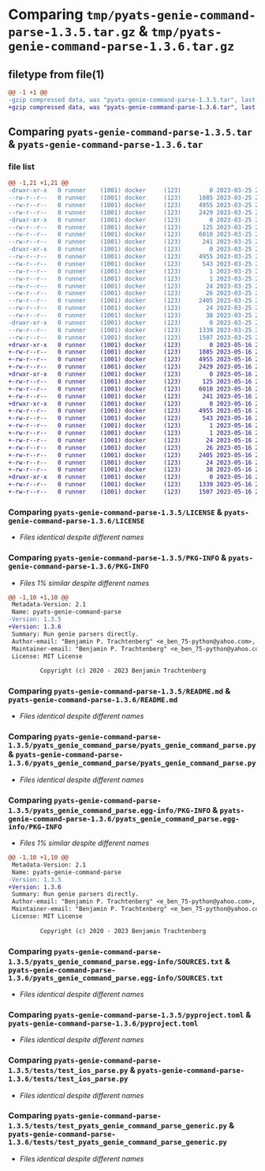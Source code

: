 # Comparing `tmp/pyats-genie-command-parse-1.3.5.tar.gz` & `tmp/pyats-genie-command-parse-1.3.6.tar.gz`

## filetype from file(1)

```diff
@@ -1 +1 @@
-gzip compressed data, was "pyats-genie-command-parse-1.3.5.tar", last modified: Sat Mar 25 20:27:39 2023, max compression
+gzip compressed data, was "pyats-genie-command-parse-1.3.6.tar", last modified: Tue May 16 21:36:07 2023, max compression
```

## Comparing `pyats-genie-command-parse-1.3.5.tar` & `pyats-genie-command-parse-1.3.6.tar`

### file list

```diff
@@ -1,21 +1,21 @@
-drwxr-xr-x   0 runner    (1001) docker     (123)        0 2023-03-25 20:27:39.959690 pyats-genie-command-parse-1.3.5/
--rw-r--r--   0 runner    (1001) docker     (123)     1085 2023-03-25 20:26:39.000000 pyats-genie-command-parse-1.3.5/LICENSE
--rw-r--r--   0 runner    (1001) docker     (123)     4955 2023-03-25 20:27:39.959690 pyats-genie-command-parse-1.3.5/PKG-INFO
--rw-r--r--   0 runner    (1001) docker     (123)     2429 2023-03-25 20:26:39.000000 pyats-genie-command-parse-1.3.5/README.md
-drwxr-xr-x   0 runner    (1001) docker     (123)        0 2023-03-25 20:27:39.959690 pyats-genie-command-parse-1.3.5/pyats_genie_command_parse/
--rw-r--r--   0 runner    (1001) docker     (123)      125 2023-03-25 20:26:39.000000 pyats-genie-command-parse-1.3.5/pyats_genie_command_parse/__init__.py
--rw-r--r--   0 runner    (1001) docker     (123)     6010 2023-03-25 20:26:39.000000 pyats-genie-command-parse-1.3.5/pyats_genie_command_parse/pyats_genie_command_parse.py
--rw-r--r--   0 runner    (1001) docker     (123)      241 2023-03-25 20:26:39.000000 pyats-genie-command-parse-1.3.5/pyats_genie_command_parse/version.py
-drwxr-xr-x   0 runner    (1001) docker     (123)        0 2023-03-25 20:27:39.959690 pyats-genie-command-parse-1.3.5/pyats_genie_command_parse.egg-info/
--rw-r--r--   0 runner    (1001) docker     (123)     4955 2023-03-25 20:27:39.000000 pyats-genie-command-parse-1.3.5/pyats_genie_command_parse.egg-info/PKG-INFO
--rw-r--r--   0 runner    (1001) docker     (123)      543 2023-03-25 20:27:39.000000 pyats-genie-command-parse-1.3.5/pyats_genie_command_parse.egg-info/SOURCES.txt
--rw-r--r--   0 runner    (1001) docker     (123)        1 2023-03-25 20:27:39.000000 pyats-genie-command-parse-1.3.5/pyats_genie_command_parse.egg-info/dependency_links.txt
--rw-r--r--   0 runner    (1001) docker     (123)        1 2023-03-25 20:27:39.000000 pyats-genie-command-parse-1.3.5/pyats_genie_command_parse.egg-info/not-zip-safe
--rw-r--r--   0 runner    (1001) docker     (123)       24 2023-03-25 20:27:39.000000 pyats-genie-command-parse-1.3.5/pyats_genie_command_parse.egg-info/requires.txt
--rw-r--r--   0 runner    (1001) docker     (123)       26 2023-03-25 20:27:39.000000 pyats-genie-command-parse-1.3.5/pyats_genie_command_parse.egg-info/top_level.txt
--rw-r--r--   0 runner    (1001) docker     (123)     2405 2023-03-25 20:26:39.000000 pyats-genie-command-parse-1.3.5/pyproject.toml
--rw-r--r--   0 runner    (1001) docker     (123)       24 2023-03-25 20:26:39.000000 pyats-genie-command-parse-1.3.5/requirements.txt
--rw-r--r--   0 runner    (1001) docker     (123)       38 2023-03-25 20:27:39.959690 pyats-genie-command-parse-1.3.5/setup.cfg
-drwxr-xr-x   0 runner    (1001) docker     (123)        0 2023-03-25 20:27:39.959690 pyats-genie-command-parse-1.3.5/tests/
--rw-r--r--   0 runner    (1001) docker     (123)     1339 2023-03-25 20:26:39.000000 pyats-genie-command-parse-1.3.5/tests/test_ios_parse.py
--rw-r--r--   0 runner    (1001) docker     (123)     1507 2023-03-25 20:26:39.000000 pyats-genie-command-parse-1.3.5/tests/test_pyats_genie_command_parse_generic.py
+drwxr-xr-x   0 runner    (1001) docker     (123)        0 2023-05-16 21:36:07.259076 pyats-genie-command-parse-1.3.6/
+-rw-r--r--   0 runner    (1001) docker     (123)     1085 2023-05-16 21:35:15.000000 pyats-genie-command-parse-1.3.6/LICENSE
+-rw-r--r--   0 runner    (1001) docker     (123)     4955 2023-05-16 21:36:07.259076 pyats-genie-command-parse-1.3.6/PKG-INFO
+-rw-r--r--   0 runner    (1001) docker     (123)     2429 2023-05-16 21:35:15.000000 pyats-genie-command-parse-1.3.6/README.md
+drwxr-xr-x   0 runner    (1001) docker     (123)        0 2023-05-16 21:36:07.255076 pyats-genie-command-parse-1.3.6/pyats_genie_command_parse/
+-rw-r--r--   0 runner    (1001) docker     (123)      125 2023-05-16 21:35:15.000000 pyats-genie-command-parse-1.3.6/pyats_genie_command_parse/__init__.py
+-rw-r--r--   0 runner    (1001) docker     (123)     6010 2023-05-16 21:35:15.000000 pyats-genie-command-parse-1.3.6/pyats_genie_command_parse/pyats_genie_command_parse.py
+-rw-r--r--   0 runner    (1001) docker     (123)      241 2023-05-16 21:35:15.000000 pyats-genie-command-parse-1.3.6/pyats_genie_command_parse/version.py
+drwxr-xr-x   0 runner    (1001) docker     (123)        0 2023-05-16 21:36:07.259076 pyats-genie-command-parse-1.3.6/pyats_genie_command_parse.egg-info/
+-rw-r--r--   0 runner    (1001) docker     (123)     4955 2023-05-16 21:36:07.000000 pyats-genie-command-parse-1.3.6/pyats_genie_command_parse.egg-info/PKG-INFO
+-rw-r--r--   0 runner    (1001) docker     (123)      543 2023-05-16 21:36:07.000000 pyats-genie-command-parse-1.3.6/pyats_genie_command_parse.egg-info/SOURCES.txt
+-rw-r--r--   0 runner    (1001) docker     (123)        1 2023-05-16 21:36:07.000000 pyats-genie-command-parse-1.3.6/pyats_genie_command_parse.egg-info/dependency_links.txt
+-rw-r--r--   0 runner    (1001) docker     (123)        1 2023-05-16 21:36:06.000000 pyats-genie-command-parse-1.3.6/pyats_genie_command_parse.egg-info/not-zip-safe
+-rw-r--r--   0 runner    (1001) docker     (123)       24 2023-05-16 21:36:07.000000 pyats-genie-command-parse-1.3.6/pyats_genie_command_parse.egg-info/requires.txt
+-rw-r--r--   0 runner    (1001) docker     (123)       26 2023-05-16 21:36:07.000000 pyats-genie-command-parse-1.3.6/pyats_genie_command_parse.egg-info/top_level.txt
+-rw-r--r--   0 runner    (1001) docker     (123)     2405 2023-05-16 21:35:15.000000 pyats-genie-command-parse-1.3.6/pyproject.toml
+-rw-r--r--   0 runner    (1001) docker     (123)       24 2023-05-16 21:35:15.000000 pyats-genie-command-parse-1.3.6/requirements.txt
+-rw-r--r--   0 runner    (1001) docker     (123)       38 2023-05-16 21:36:07.259076 pyats-genie-command-parse-1.3.6/setup.cfg
+drwxr-xr-x   0 runner    (1001) docker     (123)        0 2023-05-16 21:36:07.259076 pyats-genie-command-parse-1.3.6/tests/
+-rw-r--r--   0 runner    (1001) docker     (123)     1339 2023-05-16 21:35:15.000000 pyats-genie-command-parse-1.3.6/tests/test_ios_parse.py
+-rw-r--r--   0 runner    (1001) docker     (123)     1507 2023-05-16 21:35:15.000000 pyats-genie-command-parse-1.3.6/tests/test_pyats_genie_command_parse_generic.py
```

### Comparing `pyats-genie-command-parse-1.3.5/LICENSE` & `pyats-genie-command-parse-1.3.6/LICENSE`

 * *Files identical despite different names*

### Comparing `pyats-genie-command-parse-1.3.5/PKG-INFO` & `pyats-genie-command-parse-1.3.6/PKG-INFO`

 * *Files 1% similar despite different names*

```diff
@@ -1,10 +1,10 @@
 Metadata-Version: 2.1
 Name: pyats-genie-command-parse
-Version: 1.3.5
+Version: 1.3.6
 Summary: Run genie parsers directly.
 Author-email: "Benjamin P. Trachtenberg" <e_ben_75-python@yahoo.com>, Brett Gianpetro <e_ben_75-python@yahoo.com>
 Maintainer-email: "Benjamin P. Trachtenberg" <e_ben_75-python@yahoo.com>
 License: MIT License
         
         Copyright (c) 2020 - 2023 Benjamin Trachtenberg
```

### Comparing `pyats-genie-command-parse-1.3.5/README.md` & `pyats-genie-command-parse-1.3.6/README.md`

 * *Files identical despite different names*

### Comparing `pyats-genie-command-parse-1.3.5/pyats_genie_command_parse/pyats_genie_command_parse.py` & `pyats-genie-command-parse-1.3.6/pyats_genie_command_parse/pyats_genie_command_parse.py`

 * *Files identical despite different names*

### Comparing `pyats-genie-command-parse-1.3.5/pyats_genie_command_parse.egg-info/PKG-INFO` & `pyats-genie-command-parse-1.3.6/pyats_genie_command_parse.egg-info/PKG-INFO`

 * *Files 1% similar despite different names*

```diff
@@ -1,10 +1,10 @@
 Metadata-Version: 2.1
 Name: pyats-genie-command-parse
-Version: 1.3.5
+Version: 1.3.6
 Summary: Run genie parsers directly.
 Author-email: "Benjamin P. Trachtenberg" <e_ben_75-python@yahoo.com>, Brett Gianpetro <e_ben_75-python@yahoo.com>
 Maintainer-email: "Benjamin P. Trachtenberg" <e_ben_75-python@yahoo.com>
 License: MIT License
         
         Copyright (c) 2020 - 2023 Benjamin Trachtenberg
```

### Comparing `pyats-genie-command-parse-1.3.5/pyats_genie_command_parse.egg-info/SOURCES.txt` & `pyats-genie-command-parse-1.3.6/pyats_genie_command_parse.egg-info/SOURCES.txt`

 * *Files identical despite different names*

### Comparing `pyats-genie-command-parse-1.3.5/pyproject.toml` & `pyats-genie-command-parse-1.3.6/pyproject.toml`

 * *Files identical despite different names*

### Comparing `pyats-genie-command-parse-1.3.5/tests/test_ios_parse.py` & `pyats-genie-command-parse-1.3.6/tests/test_ios_parse.py`

 * *Files identical despite different names*

### Comparing `pyats-genie-command-parse-1.3.5/tests/test_pyats_genie_command_parse_generic.py` & `pyats-genie-command-parse-1.3.6/tests/test_pyats_genie_command_parse_generic.py`

 * *Files identical despite different names*

